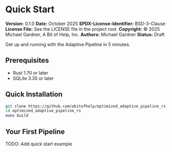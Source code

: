 # Quick Start

**Version:** 0.1.0
**Date:** October 2025
**SPDX-License-Identifier:** BSD-3-Clause
**License File:** See the LICENSE file in the project root.
**Copyright:** © 2025 Michael Gardner, A Bit of Help, Inc.
**Authors:** Michael Gardner
**Status:** Draft

Get up and running with the Adaptive Pipeline in 5 minutes.

## Prerequisites

- Rust 1.70 or later
- SQLite 3.35 or later

## Quick Installation

```bash
git clone https://github.com/abitofhelp/optimized_adaptive_pipeline_rs.git
cd optimized_adaptive_pipeline_rs
make build
```

## Your First Pipeline

TODO: Add quick start example
